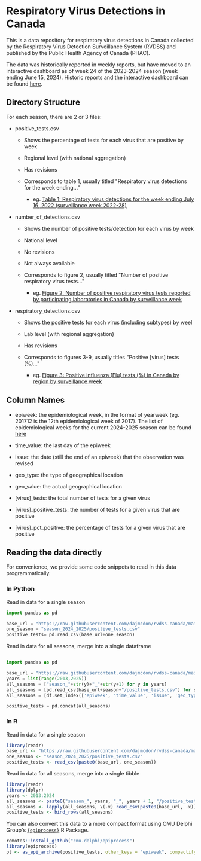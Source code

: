 # Respiratory Virus Detections in Canada

This is a data repository for respiratory virus detections in Canada collected by the Respiratory Virus Detection Surveillance System (RVDSS) and published by the Public Health Agency of Canada (PHAC).

The data was historically reported in weekly reports, but have moved to an interactive dashboard as of week 24 of the 2023-2024 season (week ending June 15, 2024). Historic reports and the interactive dashboard can be found [here](https://www.canada.ca/en/public-health/services/surveillance/respiratory-virus-detections-canada.html).

## Directory Structure

For each season, there are 2 or 3 files:

-   positive_tests.csv

    -   Shows the percentage of tests for each virus that are positive by week

    -   Regional level (with national aggregation)

    -   Has revisions

    -   Corresponds to table 1, usually titled "Respiratory virus detections for the week ending..."

        -   eg. [Table 1: Respiratory virus detections for the week ending July 16, 2022 (surveillance week 2022-28)](https://www.canada.ca/en/public-health/services/surveillance/respiratory-virus-detections-canada/2021-2022/week-28-ending-july-16-2022.html#a2)

-   number_of_detections.csv

    -   Shows the number of positive tests/detection for each virus by week

    -   National level

    -   No revisions

    -   Not always available

    -   Corresponds to figure 2, usually titled "Number of positive respiratory virus tests..."

        -   eg. [Figure 2: Number of positive respiratory virus tests reported by participating laboratories in Canada by surveillance week](<https://www.canada.ca/en/public-health/services/surveillance/respiratory-virus-detections-canada/2021-2022/week-28-ending-july-16-2022.html#a4>)

-   respiratory_detections.csv

    -   Shows the positive tests for each virus (including subtypes) by weel

    -   Lab level (with regional aggregation)

    -   Has revisions

    -   Corresponds to figures 3-9, usually titles "Positive [virus] tests (%)..."

        -   eg. [Figure 3: Positive influenza (Flu) tests (%) in Canada by region by surveillance week](<https://www.canada.ca/en/public-health/services/surveillance/respiratory-virus-detections-canada/2021-2022/week-28-ending-july-16-2022.html#a5>)

## Column Names

-   epiweek: the epidemiological week, in the format of yearweek (eg. 201712 is the 12th epidemiological week of 2017). The list of epidemiological weeks for the current 2024-2025 season can be found [here](<https://www.canada.ca/en/public-health/services/diseases/flu-influenza/influenza-surveillance/fluwatch-weeks-calendar.html>)

-   time_value: the last day of the epiweek

-   issue: the date (still the end of an epiweek) that the observation was revised

-   geo_type: the type of geographical location

-   geo_value: the actual geographical location

-   [virus]\_tests: the total number of tests for a given virus

-   [virus]\_positive_tests: the number of tests for a given virus that are positive

-   [virus]\_pct_positive: the percentage of tests for a given virus that are positive

## Reading the data directly

For convenience, we provide some code snippets to read in this data programmatically.

### In Python

Read in data for a single season

``` python
import pandas as pd

base_url = "https://raw.githubusercontent.com/dajmcdon/rvdss-canada/main/data/"
one_season = "season_2024_2025/positive_tests.csv"
positive_tests= pd.read_csv(base_url+one_season)
```

Read in data for all seasons, merge into a single dataframe

``` python

import pandas as pd

base_url = "https://raw.githubusercontent.com/dajmcdon/rvdss-canada/main/data/"
years = list(range(2013,2025))
all_seasons = ["season_"+str(y)+"_"+str(y+1) for y in years]
all_seasons = [pd.read_csv(base_url+season+"/positive_tests.csv") for season in all_seasons]
all_seasons = [df.set_index(['epiweek', 'time_value', 'issue', 'geo_type', 'geo_value']) for df in all_seasons]

positive_tests = pd.concat(all_seasons)
```

### In R

Read in data for a single season

``` r
library(readr)
base_url <- "https://raw.githubusercontent.com/dajmcdon/rvdss-canada/main/data/"
one_season <- "season_2024_2025/positive_tests.csv"
positive_tests <- read_csv(paste0(base_url, one_season))
```

Read in data for all seasons, merge into a single tibble

``` r
library(readr)
library(dplyr)
years <- 2013:2024
all_seasons <- paste0("season_", years, "_", years + 1, "/positive_tests.csv")
all_seasons <- lapply(all_seasons, \(.x) read_csv(paste0(base_url, .x))) # ~ 30MB
positive_tests <- bind_rows(all_seasons)
```

You can also convert this data to a more compact format using CMU Delphi Group's [`{epiprocess}`](https://cmu-delphi.github.io/epiprocess) R Package.

``` r
remotes::install_github("cmu-delphi/epiprocess")
library(epiprocess)
pt <- as_epi_archive(positive_tests, other_keys = "epiweek", compactify = TRUE) # ~ 3.3MB
```
